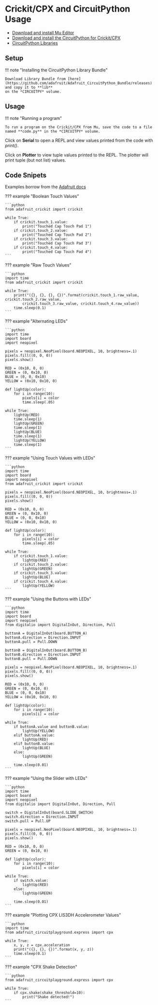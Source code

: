 # Crickit/CPX and CircuitPython Usage

* [Download and install Mu Editor](https://learn.adafruit.com/welcome-to-circuitpython/installing-mu-editor)
* [Download and install the CircuitPython for Crickit/CPX](https://learn.adafruit.com/adafruit-crickit-creative-robotic-interactive-construction-kit/circuitpython-code)
* [CircuitPython Libraries](https://learn.adafruit.com/welcome-to-circuitpython/circuitpython-libraries)

## Setup

!!! note "Installing the CircuitPython Library Bundle"

    Download Library Bundle from [here](https://github.com/adafruit/Adafruit_CircuitPython_Bundle/releases) and copy it to **lib** 
    on the *CIRCUITPY* volume.
    
## Usage

!!! note "Running a program"

    To run a program on the Crickit/CPX from Mu, save the code to a file named **code.py** in the *CIRCUITPY* volume.

Click on **Serial** to open a REPL and view values printed from the code with *print()*.

Click on **Plotter** to view tuple values printed to the REPL. The plotter will print tuple (but not list) values.

## Code Snipets

Examples borrow from the [Adafruit docs](https://learn.adafruit.com/adafruit-crickit-creative-robotic-interactive-construction-kit/circuitpython-code/)

??? example "Boolean Touch Values"

    ```python
    from adafruit_crickit import crickit
      
    while True:
        if crickit.touch_1.value:
            print("Touched Cap Touch Pad 1")
        if crickit.touch_2.value:
            print("Touched Cap Touch Pad 2")
        if crickit.touch_3.value:
            print("Touched Cap Touch Pad 3")
        if crickit.touch_4.value:
            print("Touched Cap Touch Pad 4")
    ```

??? example "Raw Touch Values"

    ```python
    import time
    from adafruit_crickit import crickit
    
    while True:
        print("({}, {}, {}, {})".format(crickit.touch_1.raw_value, crickit.touch_2.raw_value,
            crickit.touch_3.raw_value, crickit.touch_4.raw_value))    
        time.sleep(0.1)
    ```    
    
??? example "Alternating LEDs"

    ```python
    import time
    import board
    import neopixel
    
    pixels = neopixel.NeoPixel(board.NEOPIXEL, 10, brightness=.1)
    pixels.fill((0, 0, 0))
    pixels.show()
    
    RED = (0x10, 0, 0) 
    GREEN = (0, 0x10, 0)
    BLUE = (0, 0, 0x10)
    YELLOW = (0x10, 0x10, 0)
    
    def lightUp(color):
        for i in range(10):
            pixels[i] = color
            time.sleep(.05)
    
    while True:
        lightUp(RED)
        time.sleep(1)
        lightUp(GREEN)
        time.sleep(1)
        lightUp(BLUE)
        time.sleep(1)
        lightUp(YELLOW)
        time.sleep(1)
    ```   
    
??? example "Using Touch Values with LEDs"

    ```python
    import time
    import board
    import neopixel
    from adafruit_crickit import crickit
    
    pixels = neopixel.NeoPixel(board.NEOPIXEL, 10, brightness=.1)
    pixels.fill((0, 0, 0))
    pixels.show()
    
    RED = (0x10, 0, 0) 
    GREEN = (0, 0x10, 0)
    BLUE = (0, 0, 0x10)
    YELLOW = (0x10, 0x10, 0)
    
    def lightUp(color):
        for i in range(10):
            pixels[i] = color
            time.sleep(.05)
    
    while True:
        if crickit.touch_1.value:
            lightUp(RED)
        if crickit.touch_2.value:
            lightUp(GREEN)
        if crickit.touch_3.value:
            lightUp(BLUE)
        if crickit.touch_4.value:
            lightUp(YELLOW)
    ```
       
??? example "Using the Buttons with LEDs"

    ```python
    import time
    import board
    import neopixel
    from digitalio import DigitalInOut, Direction, Pull
    
    buttonA = DigitalInOut(board.BUTTON_A)
    buttonA.direction = Direction.INPUT
    buttonA.pull = Pull.DOWN

    buttonB = DigitalInOut(board.BUTTON_B)
    buttonB.direction = Direction.INPUT
    buttonB.pull = Pull.DOWN

    pixels = neopixel.NeoPixel(board.NEOPIXEL, 10, brightness=.1)
    pixels.fill((0, 0, 0))
    pixels.show()
    
    RED = (0x10, 0, 0) 
    GREEN = (0, 0x10, 0)
    BLUE = (0, 0, 0x10)
    YELLOW = (0x10, 0x10, 0)

    def lightUp(color):
        for i in range(10):
            pixels[i] = color
    
    while True:
        if buttonA.value and buttonB.value: 
            lightUp(YELLOW)
        elif buttonA.value:
            lightUp(RED)
        elif buttonB.value:
            lightUp(BLUE)
        else:
            lightUp(GREEN)

        time.sleep(0.01)
    ```
    
??? example "Using the Slider with LEDs"

    ```python
    import time
    import board
    import neopixel
    from digitalio import DigitalInOut, Direction, Pull
    
    switch = DigitalInOut(board.SLIDE_SWITCH)
    switch.direction = Direction.INPUT
    switch.pull = Pull.UP

    pixels = neopixel.NeoPixel(board.NEOPIXEL, 10, brightness=.1)
    pixels.fill((0, 0, 0))
    pixels.show()
    
    RED = (0x10, 0, 0) 
    GREEN = (0, 0x10, 0)

    def lightUp(color):
        for i in range(10):
            pixels[i] = color
    
    while True:
        if switch.value: 
            lightUp(RED)
        else:
            lightUp(GREEN)

        time.sleep(0.01)
    ```    
    
??? example "Plotting CPX LIS3DH Accelerometer Values"

    ```python
    import time
    from adafruit_circuitplayground.express import cpx
    
    while True:
        x, y, z = cpx.acceleration
        print("({}, {}, {})".format(x, y, z))
        time.sleep(0.1)
    ```
 
??? example "CPX Shake Detection"

    ```python
    from adafruit_circuitplayground.express import cpx
    
    while True:
        if cpx.shake(shake_threshold=10):
            print("Shake detected!")
    ```